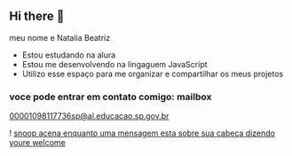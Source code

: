 ## Hi there 👋

meu nome e Natalia Beatriz 

- Estou estudando na alura
- Estou me desenvolvendo na lingaguem JavaScript
- Utilizo esse espaço para me organizar e compartilhar os meus projetos

### voce pode entrar em contato comigo: mailbox

00001098117736sp@al.educacao.sp.gov.br

! [snoop acena enquanto uma mensagem esta sobre sua cabeça dizendo youre welcome](https://tenor.com/laqiUiJpOGA.gif)
